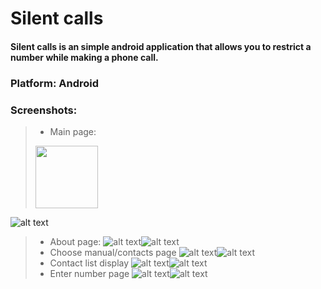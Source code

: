 # Silent calls
#### Silent calls is an simple android application that allows you to restrict a number while making a phone call.
### Platform: Android
### Screenshots: 
> * Main page:
> <img src="./img/mainPortrait.jpg" width="100">
![alt text](./img/mainLandscape.jpg)
> * About page:
![alt text](./img/aboutPortrait.jpg)![alt text](./img/aboutLandscape.jpg)
> * Choose manual/contacts page
![alt text](./img/choosePortrait.jpg)![alt text](./img/chooseLandscape.jpg)
> * Contact list display
![alt text](./img/contactsPortrait.jpg)![alt text](./img/contactsLandscape.jpg)
> * Enter number page
![alt text](./img/callPortrait.jpg)![alt text](./img/callLandscape.jpg)

